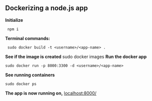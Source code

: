 ## Dockerizing a node.js app

**Initialize**

```
 npm i
```

**Terminal commands:**

```
 sudo docker build -t <username>/<app-name> .
```

**See if the image is created**
sudo docker images
**Run the docker app**

```
sudo docker run -p 8000:3300 -d <username>/<app-name>
```

**See running containers**

```
sudo docker ps
```

**The app is now running on,**
[localhost:8000/](http://localhost:8000/)
